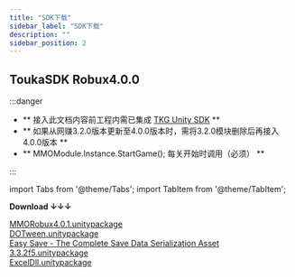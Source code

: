 ```yaml
---
title: "SDK下载"
sidebar_label: "SDK下载"
description: ""
sidebar_position: 2
---
```



## ToukaSDK Robux4.0.0            

:::danger

 - ** 接入此文档内容前工程内需已集成 [TKG Unity SDK](https://pic6ktmsyi.feishu.cn/docx/MMy6d8SrDoLYS5xpFuzcHScynzd) **   
 - ** 如果从网赚3.2.0版本更新至4.0.0版本时，需将3.2.0模块删除后再接入4.0.0版本 **
 - ** MMOModule.Instance.StartGame(); 每关开始时调用（必须） **

:::

import Tabs from '@theme/Tabs';
import TabItem from '@theme/TabItem';

**Download ↓↓↓**

[MMORobux4.0.1.unitypackage](https://touka-artifacts.oss-cn-beijing.aliyuncs.com/TKG%20%E5%8F%91%E8%A1%8C%E6%8A%80%E6%9C%AF/Touka%20SDK/Unity%E6%B8%B8%E6%88%8F/Robux/MMORobux4.0.1.unitypackage)<br/>
[DOTween.unitypackage](https://touka-artifacts.oss-cn-beijing.aliyuncs.com/TKG%20%E5%8F%91%E8%A1%8C%E6%8A%80%E6%9C%AF/Touka%20SDK/Unity%E6%B8%B8%E6%88%8F/Robux/DOTween.unitypackage)<br/>
[Easy Save - The Complete Save Data Serialization Asset 3.3.2f5.unitypackage](https://touka-artifacts.oss-cn-beijing.aliyuncs.com/TKG%20%E5%8F%91%E8%A1%8C%E6%8A%80%E6%9C%AF/Touka%20SDK/Unity%E6%B8%B8%E6%88%8F/Robux/Easy%20Save%20-%20The%20Complete%20Save%20Data%20Serialization%20Asset%203.3.2f5.unitypackage)<br/>
[ExcelDll.unitypackage](https://touka-artifacts.oss-cn-beijing.aliyuncs.com/TKG%20%E5%8F%91%E8%A1%8C%E6%8A%80%E6%9C%AF/Touka%20SDK/Unity%E6%B8%B8%E6%88%8F/Robux/ExcelDll.unitypackage)

